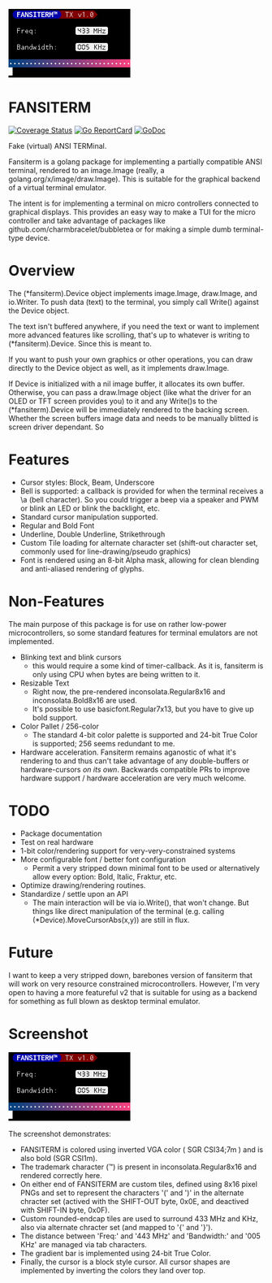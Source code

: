 ![Fansiterm Screenshot](screenshot.png)

# FANSITERM
[![Coverage Status](https://coveralls.io/repos/github/sparques/fansiterm/badge.svg?branch=master)](https://coveralls.io/github/sparques/fansiterm?branch=master)
[![Go ReportCard](https://goreportcard.com/badge/sparques/fansiterm)](https://goreportcard.com/report/sparques/fansiterm)
[![GoDoc](https://godoc.org/github.com/golang/gddo?status.svg)](https://pkg.go.dev/github.com/sparques/fansiterm)

Fake (virtual) ANSI TERMinal. 

Fansiterm is a golang package for implementing a partially compatible ANSI terminal, rendered to an image.Image (really, a golang.org/x/image/draw.Image). This is suitable for the graphical backend of a virtual terminal emulator.

The intent is for implementing a terminal on micro controllers connected to graphical displays. This provides an easy way to make a TUI for the micro controller and take advantage of packages like github.com/charmbracelet/bubbletea or for making a simple dumb terminal-type device.

# Overview

The (*fansiterm).Device object implements image.Image, draw.Image, and io.Writer. To push data (text) to the terminal, you simply call Write() against the Device object.

The text isn't buffered anywhere, if you need the text or want to implement more advanced features like scrolling, that's up to whatever is writing to (*fansiterm).Device. Since this is meant to.

If you want to push your own graphics or other operations, you can draw directly to the Device object as well, as it implements draw.Image.

If Device is initialized with a nil image buffer, it allocates its own buffer. Otherwise, you can pass a draw.Image object (like what the driver for an OLED or TFT screen provides you) to it and any Write()s to the (*fansiterm).Device will be immediately rendered to the backing screen. Whether the screen buffers image data and needs to be manually blitted is screen driver dependant. So 

# Features

 - Cursor styles: Block, Beam, Underscore
 - Bell is supported: a callback is provided for when the terminal receives a \a (bell character). So you could trigger a beep via a speaker and PWM or blink an LED or blink the backlight, etc.
 - Standard cursor manipulation supported.
 - Regular and Bold Font
 - Underline, Double Underline, Strikethrough
 - Custom Tile loading for alternate character set (shift-out character set, commonly used for line-drawing/pseudo graphics)
 - Font is rendered using an 8-bit Alpha mask, allowing for clean blending and anti-aliased rendering of glyphs.
 	

# Non-Features

The main purpose of this package is for use on rather low-power microcontrollers, so some standard features for terminal emulators are not implemented.

  - Blinking text and blink cursors
    - this would require a some kind of timer-callback. As it is, fansiterm is only using CPU when bytes are being written to it.
  - Resizable Text
    - Right now, the pre-rendered inconsolata.Regular8x16 and inconsolata.Bold8x16 are used.
    - It's possible to use basicfont.Regular7x13, but you have to give up bold support.
  - Color Pallet / 256-color
    - The standard 4-bit color palette is supported and 24-bit True Color is supported; 256 seems redundant to me.
  - Hardware acceleration. Fansiterm remains aganostic of what it's rendering to and thus can't take advantage of any double-buffers or hardware-cursors _on its own_. Backwards compatible PRs to improve hardware support / hardware acceleration are very much welcome.

# TODO

 - Package documentation
 - Test on real hardware
 - 1-bit color/rendering support for very-very-constrained systems
 - More configurable font / better font configuration
 	- Permit a very stripped down minimal font to be used or alternatively allow every option: Bold, Italic, Fraktur, etc.
 - Optimize drawing/rendering routines.
 - Standardize / settle upon an API
 	- The main interaction will be via io.Write(), that won't change. But things like direct manipulation of the terminal (e.g. calling (*Device).MoveCursorAbs(x,y)) are still in flux.

# Future

I want to keep a very stripped down, barebones version of fansiterm that will work on very resource constrained microcontrollers. However, I'm very open to having a more featureful v2 that is suitable for using as a backend for something as full blown as desktop terminal emulator.

# Screenshot

![Fansiterm Screenshot](screenshot.png)

The screenshot demonstrates:
  - FANSITERM is colored using inverted VGA color ( SGR CSI34;7m ) and is also bold (SGR CSI1m).
  - The trademark character (™) is present in inconsolata.Regular8x16 and rendered correctly here.
  - On either end of FANSITERM are custom tiles, defined using 8x16 pixel PNGs and set to represent the characters '(' and ')' in the alternate chracter set (actived with the SHIFT-OUT byte, 0x0E, and deactived with SHIFT-IN byte, 0x0F).
  - Custom rounded-endcap tiles are used to surround 433 MHz and KHz, also via alternate chracter set (and mapped to '{' and '}').
  - The distance between 'Freq:' and '443 MHz' and 'Bandwidth:' and '005 KHz' are managed via tab characters.
  - The gradient bar is implemented using 24-bit True Color.
  - Finally, the cursor is a block style cursor. All cursor shapes are implemented by inverting the colors they land over top.